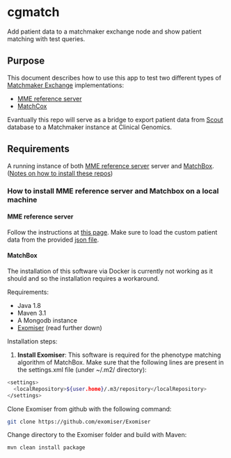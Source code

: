 # cgmatch
Add patient data to a matchmaker exchange node and show patient matching with test queries.

## Purpose
This document describes how to use this app to test two different types of [Matchmaker Exchange](https://www.matchmakerexchange.org) implementations:
* [MME reference server](https://github.com/MatchmakerExchange/reference-server)
* [MatchCox](https://github.com/macarthur-lab/matchbox)

Evantually this repo will serve as a bridge to export patient data from [Scout](https://github.com/Clinical-Genomics/scout) database to a Matchmaker instance at Clinical Genomics.

## Requirements
A running instance of both [MME reference server](https://github.com/MatchmakerExchange/reference-server) server and [MatchBox](https://github.com/macarthur-lab/matchbox).
([Notes on how to install these repos](#How-to-install-MME-reference-server-and-Matchbox-on-a-local-machine))

### How to install MME reference server and Matchbox on a local machine

#### MME reference server
Follow the instructions at [this page](https://github.com/MatchmakerExchange/reference-server). Make sure to load the custom patient data from the provided [json file](https://raw.githubusercontent.com/ga4gh/mme-apis/master/testing/benchmark_patients.json).

#### MatchBox
The installation of this software via Docker is currently not working as it should and so the installation requires a workaround.

Requirements:
* Java 1.8
* Maven 3.1
* A Mongodb instance
* [Exomiser](https://github.com/exomiser/Exomiser) (read further down)

Installation steps:
1. **Install Exomiser**:
This software is required for the phenotype matching algorithm of MatchBox.
Make sure that the following lines are present in the settings.xml file (under ~/.m2/ directory):

```sh
<settings>
  <localRepository>${user.home}/.m3/repository</localRepository>
</settings>
```

Clone Exomiser from github with the following command:
```sh
git clone https://github.com/exomiser/Exomiser
```

Change directory to the Exomiser folder and build with Maven:
```sh
mvn clean install package
```
